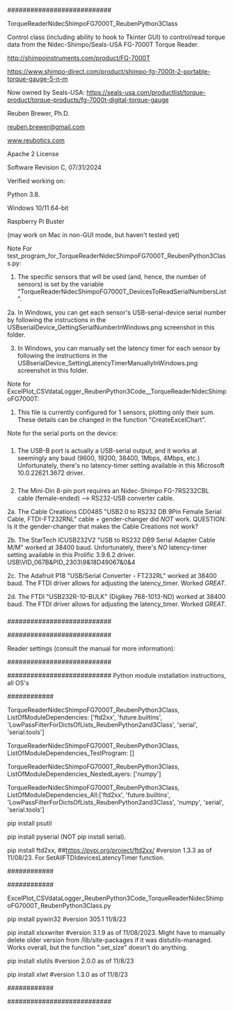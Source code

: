 ###########################

TorqueReaderNidecShimpoFG7000T_ReubenPython3Class

Control class (including ability to hook to Tkinter GUI) to control/read torque data from the Nidec-Shimpo/Seals-USA FG-7000T Torque Reader.

http://shimpoinstruments.com/product/FG-7000T

https://www.shimpo-direct.com/product/shimpo-fg-7000t-2-portable-torque-gauge-5-n-m

Now owned by Seals-USA: https://seals-usa.com/productlist/torque-product/torque-products/fg-7000t-digital-torque-gauge

Reuben Brewer, Ph.D.

reuben.brewer@gmail.com

www.reubotics.com

Apache 2 License

Software Revision C, 07/31/2024

Verified working on:

Python 3.8.

Windows 10/11 64-bit

Raspberry Pi Buster

(may work on Mac in non-GUI mode, but haven't tested yet)

Note For test_program_for_TorqueReaderNidecShimpoFG7000T_ReubenPython3Class.py:

1. The specific sensors that will be used (and, hence, the number of sensors) is set by the variable "TorqueReaderNidecShimpoFG7000T_DevicesToReadSerialNumbersList".

2a. In Windows, you can get each sensor's USB-serial-device serial number by following the instructions in the USBserialDevice_GettingSerialNumberInWindows.png screenshot in this folder.

3. In Windows, you can manually set the latency timer for each sensor by following the instructions in the USBserialDevice_SettingLatencyTimerManuallyInWindows.png screenshot in this folder.

Note for ExcelPlot_CSVdataLogger_ReubenPython3Code__TorqueReaderNidecShimpoFG7000T:

1. This file is currently configured for 1 sensors, plotting only their sum. These details can be changed in the function "CreateExcelChart".

Note for the serial ports on the device:

#####

1. The USB-B port is actually a USB-serial output, and it works at seemingly any baud (9600, 19200, 38400, 1Mbps, 4Mbps, etc.) Unfortunately, there's no latency-timer setting available in this Microsoft 10.0.22621.3672 driver.

#####

#####

2. The Mini-Din 8-pin port requires an Nidec-Shimpo FG-7RS232CBL cable (female-ended) --> RS232-USB converter cable.

2a. The Cable Creations CD0485 "USB2.0 to RS232 DB 9Pin Female Serial Cable, FTDI-FT232RNL" cable + gender-changer did *NOT* work. QUESTION: Is it the gender-changer that makes the Cable Creations not work?

2b. The StarTech ICUSB232V2 "USB to RS232 DB9 Serial Adapter Cable M/M" worked at 38400 baud.
Unfortunately, there's *NO* latency-timer setting available in this Prolific 3.9.6.2 driver.
USB\VID_067B&PID_2303\9&18D49067&0&4

2c. The Adafruit P18 "USB/Serial Converter - FT232RL" worked at 38400 baud.
The FTDI driver allows for adjusting the latency_timer. Worked *GREAT*.

2d. The FTDI "USB232R-10-BULK" (Digikey 768-1013-ND) worked at 38400 baud.
The FTDI driver allows for adjusting the latency_timer. Worked *GREAT*.

#####

###########################

###########################

Reader settings (consult the manual for more information):

###########################

########################### Python module installation instructions, all OS's

############

TorqueReaderNidecShimpoFG7000T_ReubenPython3Class, ListOfModuleDependencies: ['ftd2xx', 'future.builtins', 'LowPassFilterForDictsOfLists_ReubenPython2and3Class', 'serial', 'serial.tools']

TorqueReaderNidecShimpoFG7000T_ReubenPython3Class, ListOfModuleDependencies_TestProgram: []

TorqueReaderNidecShimpoFG7000T_ReubenPython3Class, ListOfModuleDependencies_NestedLayers: ['numpy']

TorqueReaderNidecShimpoFG7000T_ReubenPython3Class, ListOfModuleDependencies_All:['ftd2xx', 'future.builtins', 'LowPassFilterForDictsOfLists_ReubenPython2and3Class', 'numpy', 'serial', 'serial.tools']

pip install psutil

pip install pyserial (NOT pip install serial).

pip install ftd2xx, ##https://pypi.org/project/ftd2xx/ #version 1.3.3 as of 11/08/23. For SetAllFTDIdevicesLatencyTimer function.

############

############

ExcelPlot_CSVdataLogger_ReubenPython3Code_TorqueReaderNidecShimpoFG7000T_ReubenPython3Class.py

<NEED TO FILL IN>

pip install pywin32         #version 305.1 11/8/23

pip install xlsxwriter      #version 3.1.9 as of 11/08/2023. Might have to manually delete older version from /lib/site-packages if it was distutils-managed. Works overall, but the function ".set_size" doesn't do anything.

pip install xlutils         #version 2.0.0 as of 11/8/23

pip install xlwt            #version 1.3.0 as of 11/8/23

############

###########################

